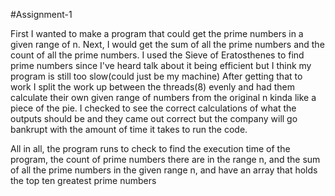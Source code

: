 #Assignment-1

First I wanted to make a program that could get the prime numbers in a given range of n. 
Next, I would get the sum of all the prime numbers and the count of all the prime numbers.
I used the Sieve of Eratosthenes to find prime numbers since I've heard talk about it being efficient 
but I think my program is still too slow(could just be my machine)
After getting that to work I split the work up between the threads(8) evenly and had them calculate 
their own given range of numbers from the original n kinda like a piece of the pie.
I checked to see the correct calculations of what the outputs should be and they came out correct but the company will go bankrupt with 
the amount of time it takes to run the code.

All in all, the program runs to check to find the execution time of the program, 
the count of prime numbers there are in the range n, and the sum of all the prime numbers in the given range n, and have an array that holds the top ten greatest prime numbers